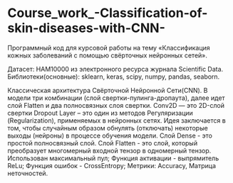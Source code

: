 # Course_work_-Classification-of-skin-diseases-with-CNN-
Программный код для курсовой работы на тему «Классификация кожных заболеваний с помощью свёрточных нейронных сетей». 

Датасет: HAM10000 из электронного ресурса журнала Scientific Data.
Библиотеки(основные): sklearn, keras, scipy, numpy, pandas, seaborn.

Классическая архитектура Свёрточной Нейронной Сети(CNN).
В модели три комбинации (слой свертки-пулинга-дропаута), далее идет слой Flatten и два полносвязных слоя свертки.
Conv2D — это 2D-слой свертки
Dropout Layer – это один из методов Регуляризации (Regularization), применяемых в нейронных сетях. Идея заключается в том, чтобы случайным образом обнулять (отключать) некоторые выходы (нейроны) в процессе обучения модели.
Слой Dense - это простой полносвязный слой.
Слой Flatten - это слой, который преобразует многомерный входной тензор в одномерный тензор.
Использован максимальный пул;
Функция активации - выпрямитель ReLu;
Функция ошибок - CrossEntropy;
Метрики: Accuracy, Матрица неточностей.



